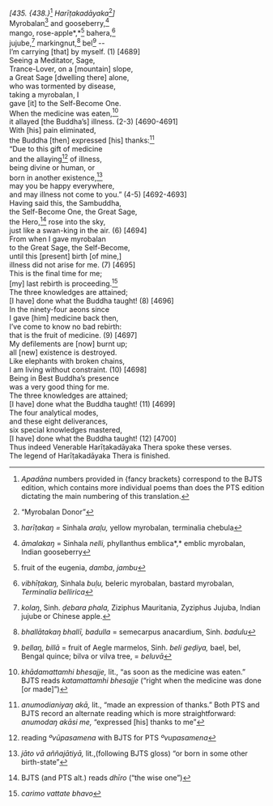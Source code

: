 *\[435. {438.}*[^1] *Harīṭakadāyaka*[^2]*\]*  
Myrobalan[^3] and gooseberry,[^4]  
mango, rose-apple*,*[^5] bahera,[^6]  
jujube,[^7] markingnut,[^8] bel[^9] --  
I’m carrying \[that\] by myself. (1) \[4689\]  
Seeing a Meditator, Sage,  
Trance-Lover, on a \[mountain\] slope,  
a Great Sage \[dwelling there\] alone,  
who was tormented by disease,  
taking a myrobalan, I  
gave \[it\] to the Self-Become One.  
When the medicine was eaten,[^10]  
it allayed \[the Buddha’s\] illness. (2-3) \[4690-4691\]  
With \[his\] pain eliminated,  
the Buddha \[then\] expressed \[his\] thanks:[^11]  
“Due to this gift of medicine  
and the allaying[^12] of illness,  
being divine or human, or  
born in another existence,[^13]  
may you be happy everywhere,  
and may illness not come to you.” (4-5) \[4692-4693\]  
Having said this, the Sambuddha,  
the Self-Become One, the Great Sage,  
the Hero,[^14] rose into the sky,  
just like a swan-king in the air. (6) \[4694\]  
From when I gave myrobalan  
to the Great Sage, the Self-Become,  
until this \[present\] birth \[of mine,\]  
illness did not arise for me. (7) \[4695\]  
This is the final time for me;  
\[my\] last rebirth is proceeding.[^15]  
The three knowledges are attained;  
\[I have\] done what the Buddha taught! (8) \[4696\]  
In the ninety-four aeons since  
I gave \[him\] medicine back then,  
I’ve come to know no bad rebirth:  
that is the fruit of medicine. (9) \[4697\]  
My defilements are \[now\] burnt up;  
all \[new\] existence is destroyed.  
Like elephants with broken chains,  
I am living without constraint. (10) \[4698\]  
Being in Best Buddha’s presence  
was a very good thing for me.  
The three knowledges are attained;  
\[I have\] done what the Buddha taught! (11) \[4699\]  
The four analytical modes,  
and these eight deliverances,  
six special knowledges mastered,  
\[I have\] done what the Buddha taught! (12) \[4700\]  
Thus indeed Venerable Harīṭakadāyaka Thera spoke these verses.  
The legend of Harīṭakadāyaka Thera is finished.  
[^1]: *Apadāna* numbers provided in {fancy brackets} correspond to the
    BJTS edition, which contains more individual poems than does the PTS
    edition dictating the main numbering of this translation.  
[^2]: “Myrobalan Donor”  
[^3]: *harīṭakaŋ =* Sinhala *araḷu,* yellow myrobalan, terminalia
    chebula  
[^4]: *āmalakaŋ* = Sinhala *nelli,* phyllanthus emblica*,* emblic
    myrobalan, Indian gooseberry  
[^5]: fruit of the eugenia, *damba*, *jambu*  
[^6]: *vibhīṭakaŋ,* Sinhala *buḷu,* beleric myrobalan, bastard
    myrobalan, *Terminalia bellirica*  
[^7]: *kolaŋ*, Sinh. *ḍebara phala,* Ziziphus Mauritania, Zyziphus
    Jujuba, Indian jujube or Chinese apple.  
[^8]: *bhallātakaŋ bhallī, badulla* = semecarpus anacardium, Sinh.
    *badulu*  
[^9]: *bellaŋ, billā* = fruit of Aegle marmelos, Sinh. *beli geḍiya,*
    bael, bel, Bengal quince; bilva or vilva tree, = *beluvā*  
[^10]: *khādamattamhi bhesajje,* lit., “as soon as the medicine was
    eaten.” BJTS reads *katamattamhi bhesajje* (“right when the medicine
    was done \[or made\]”)  
[^11]: *anumodianiyaŋ akā,* lit., “made an expression of thanks.” Both
    PTS and BJTS record an alternate reading which is more
    straightforward: *anumodaŋ akāsi me,* “expressed \[his\] thanks to
    me”  
[^12]: reading *ºvūpasamena* with BJTS for PTS *ºvupasamena*  
[^13]: *jāto vā aññajātiyā,* lit.,(following BJTS gloss) “or born in
    some other birth-state”  
[^14]: BJTS (and PTS alt.) reads *dhīro* (“the wise one”)  
[^15]: *carimo vattate bhavo*
